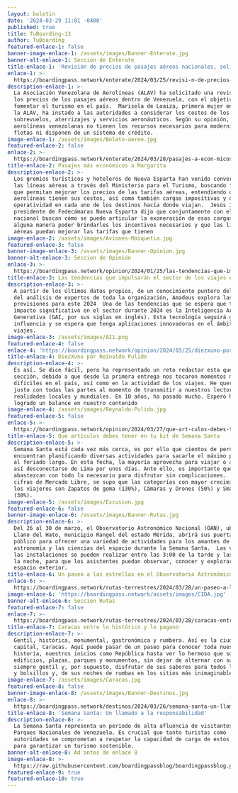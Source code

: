 ```yaml
---
layout: boletin
date: '2024-03-29 11:01 -0400'
published: true
title: TuBoarding-13
author: TuBoarding
featured-enlace-1: false
banner-image-enlace-1: /assets/images/Banner-Enterate.jpg
banner-alt-enlace-1: Sección de Entérate
title-enlace-1: 'Revisión de precios de pasajes aéreos nacionales, solicita ALAV'
enlace-1: >-
  https://boardingpass.network/enterate/2024/03/25/revisi-n-de-precios-de-pasajes-a-reos-nacionales-solicita-alav/
description-enlace-1: >-
  La Asociación Venezolana de Aerolíneas (ALAV) ha solicitado una revisión de
  los precios de los pasajes aéreos dentro de Venezuela, con el objetivo de
  fomentar el turismo en el país.  Marisela de Loaiza, primera mujer en presidir
  la ALAV, ha instado a las autoridades a considerar los costos de los
  sobrevuelos, aterrizajes y servicios aeronáuticos. Según su opinión, las
  aerolíneas venezolanas no tienen los recursos necesarios para modernizar sus
  flotas ni disponen de un sistema de crédito.
image-enlace-1: /assets/images/Boleto-aereo.jpg
featured-enlace-2: false
enlace-2: >-
  https://boardingpass.network/enterate/2024/03/28/pasajes-a-econ-micos-a-margarita/
title-enlace-2: Pasajes más económicos a Margarita
description-enlace-2: >-
  Los gremios turísticos y hoteleros de Nueva Esparta han venido conversando con
  las líneas aéreas a través del Ministerio para el Turismo, buscando fórmulas
  que permitan mejorar los precios de las tarifas aéreas, entendiendo que las
  aerolíneas tienen sus costos, así como también cargas impositivas y de
  operatividad en cada uno de los destinos hacía donde viajan.  Jesús Irausquín
  presidente de Fedecámaras Nueva Esparta dijo que conjuntamente con el gobierno
  nacional buscan cómo se puede articular la exoneración de esas cargas, para de
  alguna manera poder brindarles los incentivos necesarios y que las líneas
  aéreas puedan mejorar las tarifas que tienen
image-enlace-2: /assets/images/Aviones-Maiquetia.jpg
featured-enlace-3: false
banner-image-enlace-3: /assets/images/Banner-Opinion.jpg
banner-alt-enlace-3: Seccion de Opinión
enlace-3: >-
  https://boardingpass.network/opinion/2024/01/25/las-tendencias-que-impulsar-n-el-sector-de-los-viajes-en-2024led/
title-enlace-3: Las tendencias que impulsarán el sector de los viajes en 2024
description-enlace-3: >-
  A partir de los últimos datos propios, de un conocimiento puntero del sector y
  del análisis de expertos de toda la organización, Amadeus explora las
  previsiones para este 2024  Una de las tendencias que se espera que tenga un
  impacto significativo en el sector durante 2024 es la Inteligencia Artificial
  Generativa (GAI, por sus siglas en inglés). Esta tecnología seguirá ganando
  influencia y se espera que tenga aplicaciones innovadoras en el ámbito de los
  viajes.
image-enlace-3: /assets/images/AI1.png
featured-enlace-4: false
enlace-4: 'https://boardingpass.network/opinion/2024/03/25/diezxuno-por-reinaldo-pulido/'
title-enlace-4: DiezXuno por Reinaldo Pulido
description-enlace-4: >-
  Es así. Se dice fácil, pero ha representado un reto redactar esta querida
  sección, debido a que desde la primera entrega nos tocaron momentos muy
  difíciles en el país, así como en la actividad de los viajes. He querido ser
  justo con todas las partes al momento de transmitir a nuestros lectores las
  realidades locales y mundiales. En 10 años, ha pasado mucho. Espero haber
  logrado un balance en nuestro contenido
image-enlace-4: /assets/images/Reynaldo-Pulido.jpg
featured-enlace-5: false
enlace-5: >-
  https://boardingpass.network/opinion/2024/03/27/que-art-culos-debes-tener-en-tu-kit-de-semana-santa/
title-enlace-5: Que artículos debes tener en tu kit de Semana Santa
description-enlace-5: >-
  Semana Santa está cada vez más cerca, es por ello que cientos de personas se
  encuentran planificando diversas actividades para sacarle el máximo provecho
  al feriado largo. En esta fecha, la mayoría aprovecha para viajar o acampar y
  así desconectarse de Lima por unos días. Ante ello, es importante que se
  abastezcan con todo lo necesario para disfrutar sin complicaciones.  Según
  cifras de Mercado Libre, se supo que las categorías con mayor crecimiento para
  los viajeros son Zapatos de goma (130%), Cámaras y Drones (50%) y Smartphones
  (30%).
image-enlace-5: /assets/images/Excusion.jpg
featured-enlace-6: false
banner-image-enlace-6: /assets/images/Banner-Rutas.jpg
description-enlace-6: >-
  Del 26 al 30 de marzo, el Observatorio Astronómico Nacional (OAN), ubicado en
  Llano del Hato, municipio Rangel del estado Mérida, abrirá sus puertas al
  público para ofrecer una variedad de actividades para los amantes de la
  astronomía y las ciencias del espacio durante la Semana Santa.  Las visitas a
  las instalaciones se pueden realizar entre las 3:00 de la tarde y las 7:00 de
  la noche, para que los asistentes puedan observar, conocer y explorar el
  espacio exterior.
title-enlace-6: Un paseo a las estrellas en el Observatorio Astronómico Nacional
enlace-6: >-
  https://boardingpass.network/rutas-terrestres/2024/03/28/un-paseo-a-las-estrellas-en-el-observatorio-astron-mico-nacional/
image-enlace-6: 'https://boardingpass.network/assets/images/CIDA.jpg'
banner-alt-enlace-6: Seccion Rutas
featured-enlace-7: false
enlace-7: >-
  https://boardingpass.network/rutas-terrestres/2024/03/28/caracas-entre-lo-hist-rico-y-lo-pagano/
title-enlace-7: Caracas entre lo histórico y lo pagano
description-enlace-7: >-
  Gentil, histórica, monumental, gastronómica y rumbera. Así es la ciudad
  capital, Caracas. Aquí puede pasar de un paseo para conocer toda nuestra
  historia, nuestros inicios como República hasta ver lo hermoso que son sus
  edificios, plazas, parques y monumentos, sin dejar de alternar con su gente
  siempre gentil y, por supuesto, disfrutar de sus sabores para todos los gustos
  y bolsillos y, de sus noches de rumbas en los sitios más inimaginables.
image-enlace-7: /assets/images/Caracas.jpg
featured-enlace-8: false
banner-image-enlace-8: /assets/images/Banner-Destinos.jpg
enlace-8: >-
  https://boardingpass.network/destinos/2024/03/26/semana-santa-un-llamado-a-la-responsabilidad/
title-enlace-8: 'Semana Santa: Un llamado a la responsabilidad'
description-enlace-8: >-
  La Semana Santa representa un periodo de alta afluencia de visitantes a los
  Parques Nacionales de Venezuela. Es crucial que tanto turistas como
  autoridades se comprometan a respetar la capacidad de carga de estos espacios
  para garantizar un turismo sostenible.
banner-alt-enlace-8: Ad antes de enlace 8
image-enlace-8: >-
  https://raw.githubusercontent.com/boardingpassblog/boardingpassblog.github.io/main/_pages/semana%20santa.png
featured-enlace-9: true
featured-enlace-10: true
---
```

